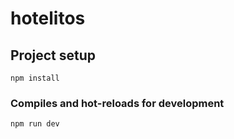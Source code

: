 # hotelitos

## Project setup

```
npm install
```

### Compiles and hot-reloads for development

```
npm run dev
```